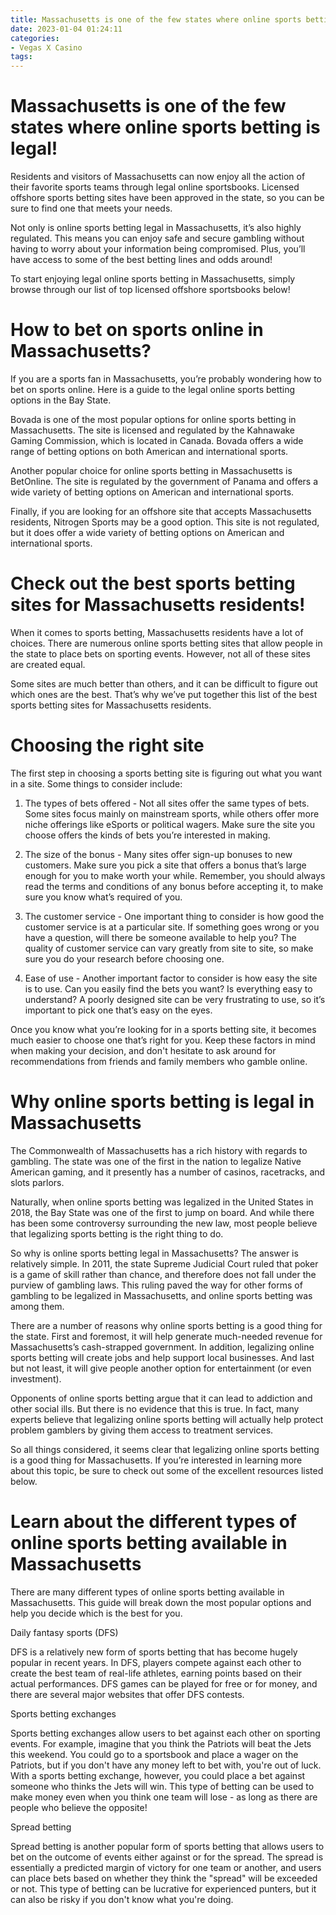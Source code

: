 ```yaml
---
title: Massachusetts is one of the few states where online sports betting is legal!
date: 2023-01-04 01:24:11
categories:
- Vegas X Casino
tags:
---
```



#  Massachusetts is one of the few states where online sports betting is legal!

Residents and visitors of Massachusetts can now enjoy all the action of their favorite sports teams through legal online sportsbooks. Licensed offshore sports betting sites have been approved in the state, so you can be sure to find one that meets your needs.

Not only is online sports betting legal in Massachusetts, it’s also highly regulated. This means you can enjoy safe and secure gambling without having to worry about your information being compromised. Plus, you’ll have access to some of the best betting lines and odds around!

To start enjoying legal online sports betting in Massachusetts, simply browse through our list of top licensed offshore sportsbooks below!

#  How to bet on sports online in Massachusetts?

If you are a sports fan in Massachusetts, you’re probably wondering how to bet on sports online. Here is a guide to the legal online sports betting options in the Bay State.

Bovada is one of the most popular options for online sports betting in Massachusetts. The site is licensed and regulated by the Kahnawake Gaming Commission, which is located in Canada. Bovada offers a wide range of betting options on both American and international sports.

Another popular choice for online sports betting in Massachusetts is BetOnline. The site is regulated by the government of Panama and offers a wide variety of betting options on American and international sports.

Finally, if you are looking for an offshore site that accepts Massachusetts residents, Nitrogen Sports may be a good option. This site is not regulated, but it does offer a wide variety of betting options on American and international sports.

#  Check out the best sports betting sites for Massachusetts residents!

When it comes to sports betting, Massachusetts residents have a lot of choices. There are numerous online sports betting sites that allow people in the state to place bets on sporting events. However, not all of these sites are created equal.

Some sites are much better than others, and it can be difficult to figure out which ones are the best. That’s why we’ve put together this list of the best sports betting sites for Massachusetts residents.

# Choosing the right site

The first step in choosing a sports betting site is figuring out what you want in a site. Some things to consider include:

1. The types of bets offered - Not all sites offer the same types of bets. Some sites focus mainly on mainstream sports, while others offer more niche offerings like eSports or political wagers. Make sure the site you choose offers the kinds of bets you’re interested in making.

2. The size of the bonus - Many sites offer sign-up bonuses to new customers. Make sure you pick a site that offers a bonus that’s large enough for you to make worth your while. Remember, you should always read the terms and conditions of any bonus before accepting it, to make sure you know what’s required of you.

3. The customer service - One important thing to consider is how good the customer service is at a particular site. If something goes wrong or you have a question, will there be someone available to help you? The quality of customer service can vary greatly from site to site, so make sure you do your research before choosing one.

4. Ease of use - Another important factor to consider is how easy the site is to use. Can you easily find the bets you want? Is everything easy to understand? A poorly designed site can be very frustrating to use, so it’s important to pick one that’s easy on the eyes.

Once you know what you’re looking for in a sports betting site, it becomes much easier to choose one that’s right for you. Keep these factors in mind when making your decision, and don't hesitate to ask around for recommendations from friends and family members who gamble online.

#  Why online sports betting is legal in Massachusetts 

The Commonwealth of Massachusetts has a rich history with regards to gambling. The state was one of the first in the nation to legalize Native American gaming, and it presently has a number of casinos, racetracks, and slots parlors.

Naturally, when online sports betting was legalized in the United States in 2018, the Bay State was one of the first to jump on board. And while there has been some controversy surrounding the new law, most people believe that legalizing sports betting is the right thing to do.

So why is online sports betting legal in Massachusetts? The answer is relatively simple. In 2011, the state Supreme Judicial Court ruled that poker is a game of skill rather than chance, and therefore does not fall under the purview of gambling laws. This ruling paved the way for other forms of gambling to be legalized in Massachusetts, and online sports betting was among them.

There are a number of reasons why online sports betting is a good thing for the state. First and foremost, it will help generate much-needed revenue for Massachusetts’s cash-strapped government. In addition, legalizing online sports betting will create jobs and help support local businesses. And last but not least, it will give people another option for entertainment (or even investment).

Opponents of online sports betting argue that it can lead to addiction and other social ills. But there is no evidence that this is true. In fact, many experts believe that legalizing online sports betting will actually help protect problem gamblers by giving them access to treatment services.

So all things considered, it seems clear that legalizing online sports betting is a good thing for Massachusetts. If you’re interested in learning more about this topic, be sure to check out some of the excellent resources listed below.

#  Learn about the different types of online sports betting available in Massachusetts

There are many different types of online sports betting available in Massachusetts. This guide will break down the most popular options and help you decide which is the best for you.

Daily fantasy sports (DFS)

DFS is a relatively new form of sports betting that has become hugely popular in recent years. In DFS, players compete against each other to create the best team of real-life athletes, earning points based on their actual performances. DFS games can be played for free or for money, and there are several major websites that offer DFS contests.

Sports betting exchanges

Sports betting exchanges allow users to bet against each other on sporting events. For example, imagine that you think the Patriots will beat the Jets this weekend. You could go to a sportsbook and place a wager on the Patriots, but if you don't have any money left to bet with, you're out of luck. With a sports betting exchange, however, you could place a bet against someone who thinks the Jets will win. This type of betting can be used to make money even when you think one team will lose - as long as there are people who believe the opposite!

Spread betting

Spread betting is another popular form of sports betting that allows users to bet on the outcome of events either against or for the spread. The spread is essentially a predicted margin of victory for one team or another, and users can place bets based on whether they think the "spread" will be exceeded or not. This type of betting can be lucrative for experienced punters, but it can also be risky if you don't know what you're doing.